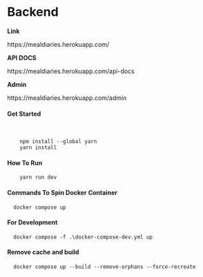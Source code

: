 # Backend

<b>Link</b>

<p>https://mealdiaries.herokuapp.com/</p>


<b>API DOCS</b>

<p>https://mealdiaries.herokuapp.com/api-docs</p>



<b>Admin</b>

<p>https://mealdiaries.herokuapp.com/admin</p>
<h4> Get Started</h4>
</br>

``` 
    npm install --global yarn
    yarn install 
```
<h4> How To Run </h4>

```
    yarn run dev
```


<h4>Commands To Spin Docker Container</h4>

```
  docker compose up
```

<h4>For Development</h4>

```
  docker compose -f .\docker-compose-dev.yml up
```

<h4>Remove cache and build</h4>

```
  docker compose up --build --remove-orphans --force-recreate
```